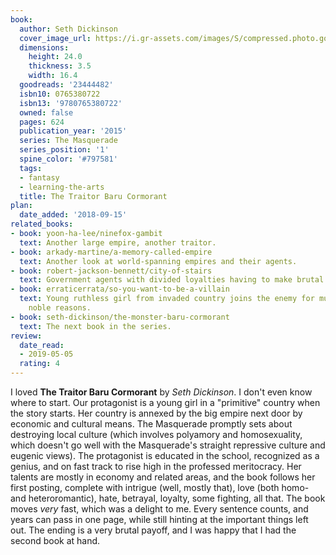 ```yaml
---
book:
  author: Seth Dickinson
  cover_image_url: https://i.gr-assets.com/images/S/compressed.photo.goodreads.com/books/1422463936l/23444482.jpg
  dimensions:
    height: 24.0
    thickness: 3.5
    width: 16.4
  goodreads: '23444482'
  isbn10: 0765380722
  isbn13: '9780765380722'
  owned: false
  pages: 624
  publication_year: '2015'
  series: The Masquerade
  series_position: '1'
  spine_color: '#797581'
  tags:
  - fantasy
  - learning-the-arts
  title: The Traitor Baru Cormorant
plan:
  date_added: '2018-09-15'
related_books:
- book: yoon-ha-lee/ninefox-gambit
  text: Another large empire, another traitor.
- book: arkady-martine/a-memory-called-empire
  text: Another look at world-spanning empires and their agents.
- book: robert-jackson-bennett/city-of-stairs
  text: Government agents with divided loyalties having to make brutal decisions.
- book: erraticerrata/so-you-want-to-be-a-villain
  text: Young ruthless girl from invaded country joins the enemy for murky, maybe
    noble reasons.
- book: seth-dickinson/the-monster-baru-cormorant
  text: The next book in the series.
review:
  date_read:
  - 2019-05-05
  rating: 4
---
```


I loved **The Traitor Baru Cormorant** by *Seth Dickinson*. I don't even know where to start. Our protagonist is a young
girl in a "primitive" country when the story starts. Her country is annexed by the big empire next door by
economic and cultural means. The Masquerade promptly sets about destroying local culture (which involves polyamory and
homosexuality, which doesn't go well with the Masquerade's straight repressive culture and eugenic views). The
protagonist is educated in the school, recognized as a genius, and on fast track to rise high in the professed
meritocracy. Her talents are mostly in economy and related areas, and the book follows her first posting, complete with
intrigue (well, mostly that), love (both homo- and heteroromantic), hate, betrayal, loyalty, some fighting, all that.
The book moves *very* fast, which was a delight to me. Every sentence counts, and years can pass in one page, while
still hinting at the important things left out. The ending is a very brutal payoff, and I was happy that I had the
second book at hand.

